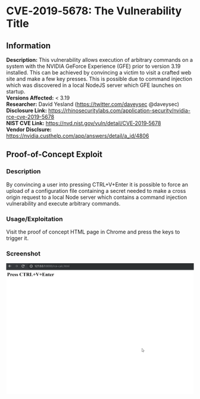 # CVE‑2019‑5678: The Vulnerability Title

## Information
**Description:** This vulnerability allows execution of arbitrary commands on a system with the NVIDIA GeForce Experience (GFE) prior to version 3.19 installed. This can be achieved by convincing a victim to visit a crafted web site and make a few key presses. This is possible due to command injection which was discovered in a local NodeJS server which GFE launches on startup.  
**Versions Affected:** < 3.19  
**Researcher:** David Yesland (https://twitter.com/daveysec @daveysec)  
**Disclosure Link:** https://rhinosecuritylabs.com/application-security/nvidia-rce-cve-2019-5678  
**NIST CVE Link:** https://nvd.nist.gov/vuln/detail/CVE‑2019‑5678  
**Vendor Disclsure:** https://nvidia.custhelp.com/app/answers/detail/a_id/4806  

## Proof-of-Concept Exploit
### Description
By convincing a user into pressing CTRL+V+Enter it is possible to force an upload of a configuration file containing a secret needed to make a cross origin request to a local Node server which contains a command injection vulnerability and execute arbitrary commands.  

### Usage/Exploitation
Visit the proof of concept HTML page in Chrome and press the keys to trigger it.  

### Screenshot
![Alt-text that shows up on hover](poc_image.gif)
